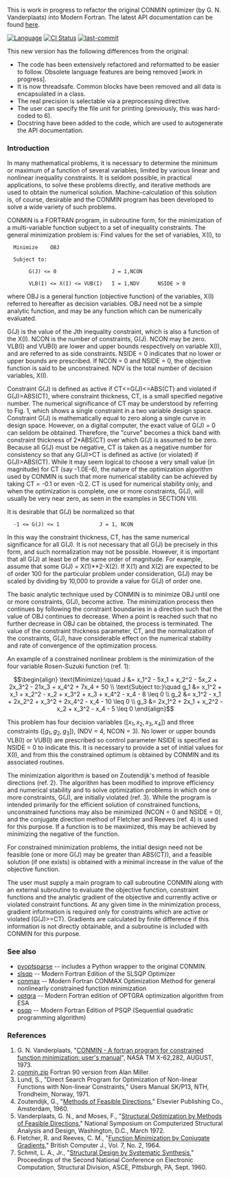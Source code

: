 This is work in progress to refactor the original CONMIN optimizer (by G. N. Vanderplaats) into Modern Fortran. The latest API documentation can be found [here](https://jacobwilliams.github.io/conmin/index.html).

[![Language](https://img.shields.io/badge/-Fortran-734f96?logo=fortran&logoColor=white)](https://github.com/topics/fortran)
[![CI Status](https://github.com/jacobwilliams/conmin/actions/workflows/CI.yml/badge.svg)](https://github.com/jacobwilliams/conmin/actions)
[![last-commit](https://img.shields.io/github/last-commit/jacobwilliams/conmin)](https://github.com/jacobwilliams/conmin/commits/master)

This new version has the following differences from the original:

  * The code has been extensively refactored and reformatted to be easier to follow. Obsolete language features are being removed [work in progress].
  * It is now threadsafe. Common blocks have been removed and all data is encapsulated in a class.
  * The real precision is selectable via a preprocessing directive.
  * The user can specify the file unit for printing (previously, this was hard-coded to 6).
  * Docstring have been added to the code, which are used to autogenerate the API documentation.

### Introduction

In many mathematical problems, it is necessary to determine the minimum or maximum of a function of several variables, limited by various linear and nonlinear inequality constraints. It is seldom possible, in practical applications, to solve these problems directly, and iterative methods are used to obtain the numerical solution. Machine-calculation of this solution is, of course, desirable and the CONMIN program has been developed to solve a wide variety of such problems.

CONMIN is a FORTRAN program, in subroutine form, for the minimization of a multi-variable function subject to a set of inequality constraints. The general minimization problem is: Find values for the set of variables, X(I), to

```
  Minimize    OBJ

  Subject to:

       G(J) <= 0                  J = 1,NCON

       VLB(I) <= X(I) <= VUB(I)   I = 1,NDV      NSIDE > 0
```

where OBJ is a general function (objective function) of the variables, X(I) referred to hereafter as decision variables. OBJ need not be a simple analytic function, and may be any function which can be numerically evaluated.

G(J) is the value of the Jth inequality constraint, which is also a function of the X(I). NCON is the number of constraints, G(J). NCON may be zero. VLB(I) and VUB(I) are lower and upper bounds respectively on variable X(I), and are referred to as side constraints. NSIDE = 0 indicates that no lower or upper bounds are prescribed. If NCON = 0 and NSIDE = 0, the objective function is said to be unconstrained. NDV is the total number of decision variables, X(I).

Constraint G(J) is defined as active if CT<=G(J)<=ABS(CT) and violated if G(J)>ABS(CT), where constraint thickness, CT, is a small specified negative number. The numerical significance of CT may be understood by referring to Fig. 1, which shows a single constraint in a two variable design space. Constraint G(J) is mathematically equal to zero along a single curve in design space. However, on a digital computer, the exact value of G(J) = 0 can seldom be obtained. Therefore, the "curve" becomes a thick band with constraint thickness of 2*ABS(CT) over which G(J) is assumed to be zero. Because all G(J) must be negative, CT is taken as a negative number for consistency so that any G(J)>CT is defined as active (or violated) if G(J)>ABS(CT). While it may seem logical to choose a very small value (in magnitude) for CT (say -1.0E-6), the nature of the optimization algorithm used by CONMIN is such that more numerical stability can be achieved by taking CT = -0.1 or even -0.2. CT is used for numerical stability only, and when the optimization is complete, one or more constraints, G(J), will usually be very near zero, as seen in the examples in SECTION VIII.

It is desirable that G(J) be normalized so that
```
  -1 <= G(J) <= 1             J = 1, NCON
```

In this way the constraint thickness, CT, has the same numerical significance for all G(J). It is not necessary that all G(J) be precisely in this form, and such normalization may not be possible. However, it is important that all G(J) at least be of the same order of magnitude. For example, assume that some G(J) = X(1)**2-X(2). If X(1) and X(2) are expected to be of order 100 for the particular problem under consideration, G(J) may be scaled by dividing by 10,000 to provide a value for G(J) of order one.

The basic analytic technique used by CONMIN is to minimize OBJ until one or more constraints, G(J), become active. The minimization process then continues by following the constraint boundaries in a direction such that the value of OBJ continues to decrease. When a point is reached such that no further decrease in OBJ can be obtained, the process is terminated. The value of the constraint thickness parameter, CT, and the normalization of the constraints, G(J), have considerable effect on the numerical stability and rate of convergence of the optimization process.

An example of a constrained nonlinear problem is the minimization of the four variable Rosen-Suzuki function (ref. 1):

```math
\begin{align}
\text{Minimize}:\quad
J &=  x_1^2 - 5x_1 + x_2^2 - 5x_2 + 2x_3^2 - 21x_3 + x_4^2 + 7x_4 + 50 \\
\text{Subject to:}\quad
g_1 &= x_1^2 + x_1 + x_2^2 - x_2 + x_3^2 + x_3 + x_4^2 - x_4 - 8 \leq 0 \\
g_2 &= x_1^2 - x_1 + 2x_2^2 + x_3^2 + 2x_4^2 - x_4 - 10 \leq 0 \\
g_3 &= 2x_1^2 + 2x_1 + x_2^2 - x_2 + x_3^2 - x_4 - 5 \leq 0
\end{align}
```


This problem has four decision variables ($[x_1, x_2, x_3, x_4]$) and three constraints ($[g_1, g_2, g_3]$), (NDV = 4, NCON = 3). No lower or upper bounds VLB(I) or VUB(I) are prescribed so control parameter NSIDE is specified as NSIDE = 0 to indicate this. It is necessary to provide a set of initial values for X(I), and from this the constrained optimum is obtained by CONMIN and its associated routines.

The minimization algorithm is based on Zoutendijk's method of feasible directions (ref. 2). The algorithm has been modified to improve efficiency and numerical stability and to solve optimization problems in which one or more constraints, G(J), are initially violated (ref. 3). While the program is intended primarily for the efficient solution of constrained functions, unconstrained functions may also be minimized (NCON = 0 and NSIDE = 0), and the conjugate direction method of Fletcher and Reeves (ref. 4) is used for this purpose. If a function is to be maximized, this may be achieved by minimizing the negative of the function.

For constrained minimization problems, the initial design need not be feasible (one or more G(J) may be greater than ABS(CT)), and a feasible solution (if one exists) is obtained with a minimal increase in the value of the objective function.

The user must supply a main program to call subroutine CONMIN along with an external subroutine to evaluate the objective function, constraint functions and the analytic gradient of the objective and currently active or violated constraint functions. At any given time in the minimization process, gradient information is required only for constraints which are active or violated (G(J)>=CT). Gradients are calculated by finite difference if this information is not directly obtainable, and a subroutine is included with CONMIN for this purpose.

### See also
 * [pyoptsparse](https://github.com/mdolab/pyoptsparse) -- includes a Python wrapper to the original CONMIN.
 * [slsqp](https://github.com/jacobwilliams/slsqp) -- Modern Fortran Edition of the SLSQP Optimizer
 * [conmax](https://github.com/jacobwilliams/conmax) -- Modern Fortran CONMAX Optimization Method for general nonlinearly constrained function minimization
 * [optgra](https://github.com/jacobwilliams/optgra) -- Modern Fortran edition of OPTGRA optimization algorithm from ESA
* [psqp](https://github.com/jacobwilliams/psqp)  -- Modern Fortran Edition of PSQP (Sequential quadratic programming algorithm)

### References

 1. G. N. Vanderplaats, "[CONMIN - A fortran program for constrained function minimization: user's manual](https://ntrs.nasa.gov/citations/19730017892)", NASA TM X-62,282, AUGUST, 1973.
 2. [conmin.zip](https://jblevins.org/mirror/amiller/conmin.zip) Fortran 90 version from Alan Miller.
 3. Lund, S., "Direct Search Program for Optimization of Non-linear
    Functions with Non-linear Constraints," Users Manual SK/P13, NTH,
    Trondheim, Norway, 1971.
 4. Zoutendijk, G., "[Methods of Feasible Directions](https://ir.cwi.nl/pub/32064/32064D.pdf)," Elsevier Publishing
    Co., Amsterdam, 1960.
 5. Vanderplaats, G. N., and Moses, F., "[Structural Optimization by
    Methods of Feasible Directions](https://www.sciencedirect.com/science/article/abs/pii/0045794973900552)," National Symposium on Computerized Structural Analysis and Design, Washington, D.C., March 1972.
 6. Fletcher, R. and Reeves, C. M., "[Function Minimization by Conjugate
    Gradients](https://academic.oup.com/comjnl/article-abstract/7/2/149/335311?redirectedFrom=fulltext&login=false)," British Computer J., Vol. 7, No. 2, 1964.
 7. Schmit, L. A., Jr., "[Structural Design by Systematic Synthesis](https://www.vrand.com/resources/publications/archive/structural-design-by-systematic-synthesis/),"
    Proceedings of the Second National Conference on Electronic Computation,
    Structural Division, ASCE, Pittsburgh, PA, Sept. 1960.

